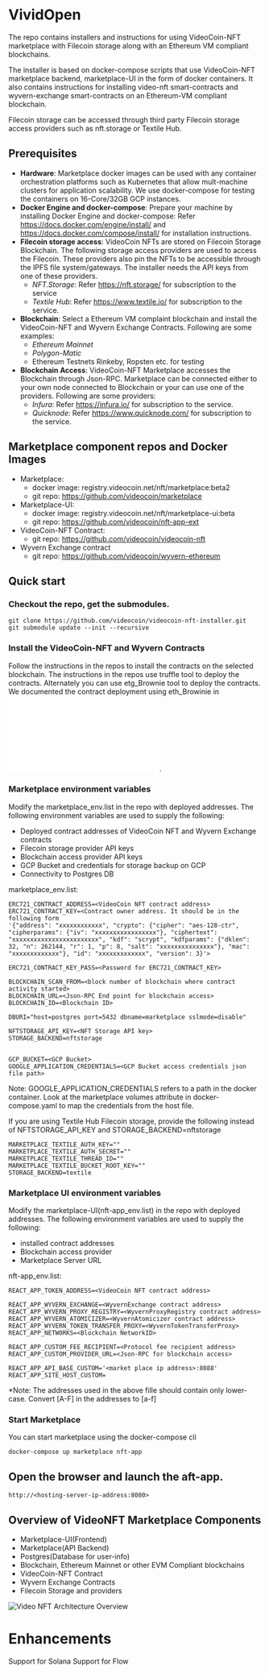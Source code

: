 # VividOpen

The repo contains installers and instructions for using VideoCoin-NFT marketplace with Filecoin storage along with an Ethereum VM compliant blockchains.  

The installer is based on docker-compose scripts that use VideoCoin-NFT marketplace backend, marketplace-UI in the form of docker containers. It also contains instructions for installing video-nft smart-contracts and wyvern-exchange smart-contracts on an Ethereum-VM compliant blockchain.

Filecoin storage can be accessed through third party Filecoin storage access providers such as nft.storage or Textile Hub.

## Prerequisites
* **Hardware**: Marketplace docker images can be used with any container orchestration platforms such as Kubernetes that allow mult-machine clusters for application scalability. We use docker-compose for testing the containers on 16-Core/32GB GCP instances.
* **Docker Engine and docker-compose**: Prepare your machine by installing Docker Engine and docker-compose: Refer https://docs.docker.com/engine/install/  and  https://docs.docker.com/compose/install/ for installation instructions.
* **Filecoin storage access**: VideoCoin NFTs are stored on Filecoin Storage Blockchain. The following storage access providers are used to access the Filecoin. These providers also pin the NFTs to be accessible  through the IPFS file system/gateways. The installer needs the API keys from one of these providers.
  * *NFT.Storage*: Refer https://nft.storage/ for subscription to the service 
  * *Textile Hub*: Refer https://www.textile.io/ for subscription to the service.
* **Blockchain**: Select a Ethereum VM complaint blockchain and install the VideoCoin-NFT and Wyvern Exchange Contracts. Following are some examples:
  * *Ethereum Mainnet*
  * *Polygon-Matic*
  * Ethereum Testnets Rinkeby, Ropsten etc. for testing
* **Blockchain Access**: VideoCoin-NFT Marketplace accesses the Blockchain through Json-RPC. Marketplace can be connected either to your own node connected to Blockchain or your can use one of the providers. Following are some providers:  
  * *Infura*: Refer https://infura.io/ for subscription to the service.
  * *Quicknode*: Refer https://www.quicknode.com/ for subscription to the service.

## Marketplace component repos and Docker Images
* Marketplace:
  * docker image: registry.videocoin.net/nft/marketplace:beta2  
  * git repo: https://github.com/videocoin/marketplace
* Marketplace-UI:
  * docker image: registry.videocoin.net/nft/marketplace-ui:beta
  * git repo: https://github.com/videocoin/nft-app-ext
* VideoCoin-NFT Contract:
  * git repo: https://github.com/videocoin/videocoin-nft
* Wyvern Exchange contract
  * git repo: https://github.com/videocoin/wyvern-ethereum
## Quick start

### Checkout the repo, get the submodules.
```
git clone https://github.com/videocoin/videocoin-nft-installer.git
git submodule update --init --recursive
```

### Install the VideoCoin-NFT and Wyvern Contracts
Follow the instructions in the repos to install the contracts on the selected blockchain. The instructions in the repos use truffle tool to deploy the contracts. Alternately you can use etg_Brownie tool to deploy the contracts. We documented the contract deployment using eth_Browinie in ![VideCoinNFT_Polygon_Matic.md](VideCoinNFT_Polygon_Matic.md).


### Marketplace environment variables
Modify the marketplace_env.list  in the repo with deployed addresses.
The following environment variables are used to supply the following:
* Deployed contract addresses of VideoCoin NFT and Wyvern Exchange contracts
* Filecoin storage provider API keys
* Blockchain access provider API keys
* GCP Bucket and credentials for storage backup on GCP
* Connectivity to Postgres DB

marketplace_env.list:

```
ERC721_CONTRACT_ADDRESS=<VideoCoin NFT contract address>
ERC721_CONTRACT_KEY=<Contract owner address. It should be in the following form  
'{"address": "xxxxxxxxxxxx", "crypto": {"cipher": "aes-128-ctr", "cipherparams": {"iv": "xxxxxxxxxxxxxxxxx"}, "ciphertext": "xxxxxxxxxxxxxxxxxxxxxxxx", "kdf": "scrypt", "kdfparams": {"dklen": 32, "n": 262144, "r": 1, "p": 8, "salt": "xxxxxxxxxxxxxxx"}, "mac": "xxxxxxxxxxxxx"}, "id": "xxxxxxxxxxxxx", "version": 3}'>

ERC721_CONTRACT_KEY_PASS=<Password for ERC721_CONTRACT_KEY>

BLOCKCHAIN_SCAN_FROM=<block number of blockchain where contract activity started>
BLOCKCHAIN_URL=<Json-RPC End point for blockchain access>
BLOCKCHAIN_ID=<Blockchain ID>

DBURI="host=postgres port=5432 dbname=marketplace sslmode=disable"

NFTSTORAGE_API_KEY=<NFT Storage API key>
STORAGE_BACKEND=nftstorage


GCP_BUCKET=<GCP Bucket>
GOOGLE_APPLICATION_CREDENTIALS=<GCP Bucket access credentials json file path>
```
Note: GOOGLE_APPLICATION_CREDENTIALS refers to a path in the docker container. Look at the marketplace volumes attribute in docker-compose.yaml to map the credentials from the host file.


If you are using Textile Hub Filecoin storage, provide the following instead of NFTSTORAGE_API_KEY and STORAGE_BACKEND=nftstorage

```
MARKETPLACE_TEXTILE_AUTH_KEY=""
MARKETPLACE_TEXTILE_AUTH_SECRET=""
MARKETPLACE_TEXTILE_THREAD_ID=""
MARKETPLACE_TEXTILE_BUCKET_ROOT_KEY=""
STORAGE_BACKEND=textile
```

### Marketplace UI environment variables

Modify the marketplace-UI(nft-app_env.list) in the repo with deployed addresses.
The following environment variables are used to supply the following:
* installed contract addresses
* Blockchain access provider
* Marketplace Server URL

nft-app_env.list:
```
REACT_APP_TOKEN_ADDRESS=<VideoCoin NFT contract address>

REACT_APP_WYVERN_EXCHANGE=<WyvernExchange contract address>
REACT_APP_WYVERN_PROXY_REGISTRY=<WyvernProxyRegistry contract address>
REACT_APP_WYVERN_ATOMICIZER=<WyvernAtomicizer contract address>
REACT_APP_WYVERN_TOKEN_TRANSFER_PROXY=<WyvernTokenTransferProxy>
REACT_APP_NETWORKS=<Blockchain NetworkID>

REACT_APP_CUSTOM_FEE_RECIPIENT=<Protocol fee recipient address>
REACT_APP_CUSTOM_PROVIDER_URL=<Json-RPC for blockchain access>

REACT_APP_API_BASE_CUSTOM='<market place ip address>:8088'
REACT_APP_SITE_HOST_CUSTOM=
```
*Note: The addresses used in the above fille should contain only lower-case. Convert [A-F] in the addresses to [a-f]

### Start Marketplace

You can start marketplace using the docker-compose cli
```
docker-compose up marketplace nft-app
```
## Open the browser and launch the aft-app.
```
http://<hosting-server-ip-address:8080>
```

## Overview of VideoNFT Marketplace Components
* Marketplace-UI(Frontend)
* Marketplace(API Backend)
* Postgres(Database for user-info)
* Blockchain, Ethereum Mainnet or other EVM Compliant blockchains
* VideoCoin-NFT Contract
* Wyvern Exchange Contracts
* Filecoin Storage and providers

![Video NFT Architecture Overview](./docs/VideoCoinNFTOverview.svg)

# Enhancements
Support for Solana
Support for Flow
